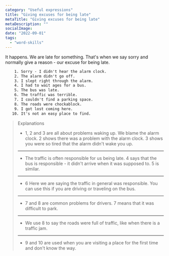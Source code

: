 ```yaml
---
category: "Useful expressions"
title: "Giving excuses for being late"
metaTitle: "Giving excuses for being late"
metaDescription: ""
socialImage:
date: "2022-09-01"
tags:
  - "word-skills"
---
```


It happens. We are late for something. That's when we say sorry and normally give a reason - our excuse for being late.

```txt
    1. Sorry - I didn't hear the alarm clock.
    2. The alarm didn't go off.
    3. I slept right through the alarm.
    4. I had to wait ages for a bus.
    5. The bus was late.
    6. The traffic was terrible.
    7. I couldn't find a parking space.
    8. The roads were chockablock.
    9. I got lost coming here.
   10. It's not an easy place to find.
```

> Explanations
>
> - 1, 2 and 3 are all about problems waking up. We blame the alarm clock. 2 shows there was a problem with the alarm clock. 3 shows you were so tired that the alarm didn't wake you up.
>
> ---
>
> - The traffic is often responsible for us being late. 4 says that the bus is responsible - it didn't arrive when it was supposed to. 5 is similar.
>
> ---
>
> - 6 Here we are saying the traffic in general was responsible. You can use this if you are driving or traveling on the bus.
>
> ---
>
> - 7 and 8 are common problems for drivers. 7 means that it was difficult to park.
>
> ---
>
> - We use 8 to say the roads were full of traffic, like when there is a traffic jam.
>
> ---
>
> - 9 and 10 are used when you are visiting a place for the first time and don't know the way.
